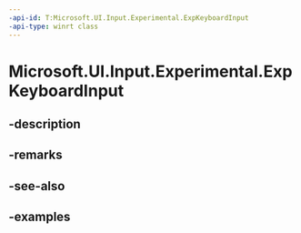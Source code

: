 ```yaml
---
-api-id: T:Microsoft.UI.Input.Experimental.ExpKeyboardInput
-api-type: winrt class
---
```


# Microsoft.UI.Input.Experimental.ExpKeyboardInput

<!--
public sealed class ExpKeyboardInput : Microsoft.UI.Input.Experimental.ExpInputObject
-->


## -description

## -remarks

## -see-also

## -examples


